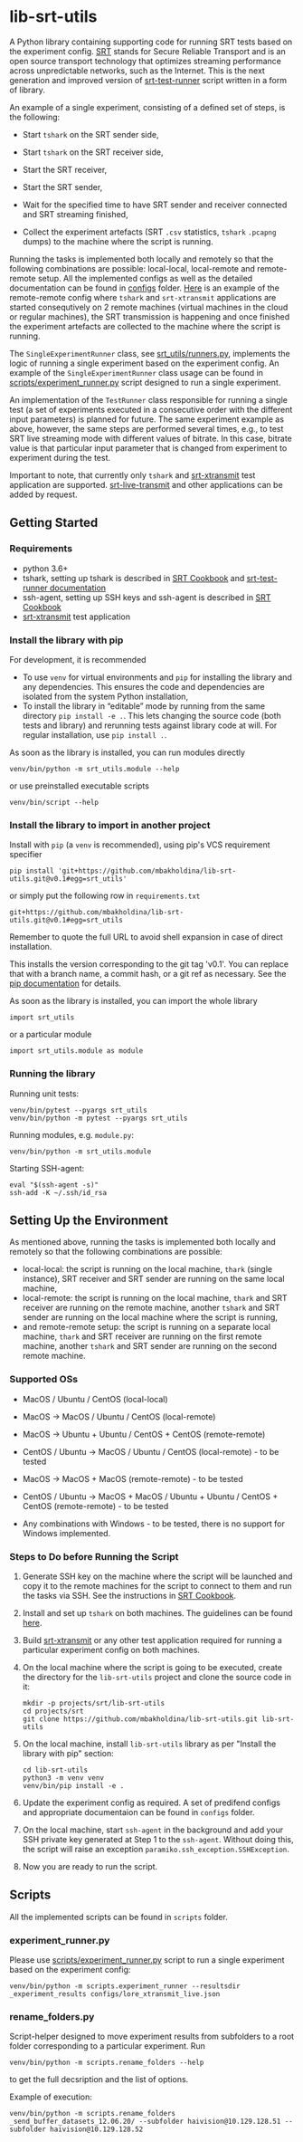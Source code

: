 # lib-srt-utils

A Python library containing supporting code for running SRT tests based on the experiment config. [SRT](https://github.com/Haivision/srt) stands for Secure Reliable Transport and is an open source transport technology that optimizes streaming performance across unpredictable networks, such as the Internet. This is the next generation and improved version of [srt-test-runner](https://github.com/mbakholdina/srt-test-runner) script written in a form of library.

An example of a single experiment, consisting of a defined set of steps, is the following:

- Start `tshark` on the SRT sender side,

- Start `tshark` on the SRT receiver side,

- Start the SRT receiver,

- Start the SRT sender,

- Wait for the specified time to have SRT sender and receiver connected and SRT streaming finished,

- Collect the experiment artefacts (SRT `.csv` statistics, `tshark` `.pcapng` dumps) to the machine where the script is running.

Running the tasks is implemented both locally and remotely so that the following combinations are possible: local-local, local-remote and remote-remote setup. All the implemented configs as well as the detailed documentation can be found in [configs](https://github.com/mbakholdina/lib-srt-utils/tree/master/configs) folder. [Here](https://github.com/mbakholdina/lib-srt-utils/blob/master/configs/rere_xtransmit_live_duration.json) is an example of the remote-remote config where `tshark` and `srt-xtransmit` applications are started consequtively on 2 remote machines (virtual machines in the cloud or regular machines), the SRT transmission is happening and once finished the experiment artefacts are collected to the machine where the script is running.

The `SingleExperimentRunner` class, see [srt_utils/runners.py](https://github.com/mbakholdina/lib-srt-utils/blob/master/srt_utils/runners.py), implements the logic of running a single experiment based on the experiment config. An example of the `SingleExperimentRunner` class usage can be found in [scripts/experiment_runner.py](https://github.com/mbakholdina/lib-srt-utils/blob/master/scripts/experiment_runner.py) script designed to run a single experiment.

An implementation of the `TestRunner` class responsible for running a single test (a set of experiments executed in a consecutive order with the different input parameters) is planned for future. The same experiment example as above, however, the same steps are performed several times, e.g., to test SRT live streaming mode with different values of bitrate. In this case, bitrate value is that particular input parameter that is changed from experiment to experiment during the test.

Important to note, that currently only `tshark` and [srt-xtransmit](https://github.com/maxsharabayko/srt-xtransmit) test application are supported. [srt-live-transmit](https://github.com/Haivision/srt/blob/master/docs/srt-live-transmit.md) and other applications can be added by request.

## Getting Started

### Requirements

* python 3.6+
* tshark, setting up tshark is described in [SRT Cookbook](https://srtlab.github.io/srt-cookbook/apps/wireshark/) and [srt-test-runner documentation](https://github.com/mbakholdina/srt-test-runner)
* ssh-agent, setting up SSH keys and ssh-agent is described in [SRT Cookbook](https://srtlab.github.io/srt-cookbook/how-to-articles/how-to-work-with-ssh-keys/)
* [srt-xtransmit](https://github.com/maxsharabayko/srt-xtransmit) test application

### Install the library with pip

For development, it is recommended 
* To use `venv` for virtual environments and `pip` for installing the library and any dependencies. This ensures the code and dependencies are isolated from the system Python installation,
* To install the library in “editable” mode by running from the same directory `pip install -e .`. This lets changing the source code (both tests and library) and rerunning tests against library code at will. For regular installation, use `pip install .`.


As soon as the library is installed, you can run modules directly

```
venv/bin/python -m srt_utils.module --help
```

or use preinstalled executable scripts
```
venv/bin/script --help
```

### Install the library to import in another project

Install with `pip` (a `venv` is recommended), using pip's VCS requirement specifier
```
pip install 'git+https://github.com/mbakholdina/lib-srt-utils.git@v0.1#egg=srt_utils'
```

or simply put the following row in `requirements.txt`
```
git+https://github.com/mbakholdina/lib-srt-utils.git@v0.1#egg=srt_utils
```

Remember to quote the full URL to avoid shell expansion in case of direct installation.

This installs the version corresponding to the git tag 'v0.1'. You can replace that with a branch name, a commit hash, or a git ref as necessary. See the [pip documentation](https://pip.pypa.io/en/stable/reference/pip_install/#vcs-support) for details.

As soon as the library is installed, you can import the whole library
```
import srt_utils
```

or a particular module
```
import srt_utils.module as module
```

### Running the library

Running unit tests:
```
venv/bin/pytest --pyargs srt_utils
venv/bin/python -m pytest --pyargs srt_utils
```

Running modules, e.g. `module.py`:
```
venv/bin/python -m srt_utils.module
```

Starting SSH-agent:
```
eval "$(ssh-agent -s)"
ssh-add -K ~/.ssh/id_rsa
```

## Setting Up the Environment

As mentioned above, running the tasks is implemented both locally and remotely so that the following combinations are possible: 

- local-local: the script is running on the local machine, `thark` (single instance), SRT receiver and SRT sender are running on the same local machine,
- local-remote: the script is running on the local machine, `thark` and SRT receiver are running on the remote machine, another `tshark` and SRT sender are running on the local machine where the script is running, 
- and remote-remote setup: the script is running on a separate local machine, `thark` and SRT receiver are running on the first remote machine, another `tshark` and SRT sender are running on the second remote machine.

### Supported OSs

- MacOS / Ubuntu / CentOS (local-local)

- MacOS &#8594; MacOS / Ubuntu / CentOS (local-remote)
- MacOS &#8594; Ubuntu + Ubuntu / CentOS + CentOS (remote-remote) 
- CentOS / Ubuntu &#8594; MacOS / Ubuntu / CentOS (local-remote) - to be tested
- MacOS &#8594; MacOS + MacOS (remote-remote) - to be tested
- CentOS / Ubuntu &#8594; MacOS + MacOS / Ubuntu + Ubuntu / CentOS + CentOS (remote-remote) - to be tested 
- Any combinations with Windows - to be tested, there is no support for Windows implemented.

### Steps to Do before Running the Script

1. Generate SSH key on the machine where the script will be launched and copy it to the remote machines for the script to connect to them and run the tasks via SSH. See the instructions in [SRT Cookbook](https://srtlab.github.io/srt-cookbook/how-to-articles/how-to-work-with-ssh-keys/).

2. Install and set up `tshark` on both machines. The guidelines can be found [here](https://srtlab.github.io/srt-cookbook/apps/wireshark/).

3. Build [srt-xtransmit](https://github.com/maxsharabayko/srt-xtransmit) or any other test application required for running a particular experiment config on both machines.

4. On the local machine where the script is going to be executed, create the directory for the `lib-srt-utils` project and clone the source code in it:

   ```
   mkdir -p projects/srt/lib-srt-utils
   cd projects/srt
   git clone https://github.com/mbakholdina/lib-srt-utils.git lib-srt-utils
   ```
5. On the local machine, install `lib-srt-utils` library as per "Install the library with pip" section:

   ```
   cd lib-srt-utils
   python3 -m venv venv
   venv/bin/pip install -e .
   ```
6. Update the experiment config as required. A set of predifend configs and appropriate documentaion can be found in `configs` folder.

7. On the local machine, start `ssh-agent` in the background and add your SSH private key generated at Step 1 to the `ssh-agent`. Without doing this, the script will raise an exception `paramiko.ssh_exception.SSHException`.

8. Now you are ready to run the script.

## Scripts

All the implemented scripts can be found in `scripts` folder.

### experiment_runner.py

Please use [scripts/experiment_runner.py](https://github.com/mbakholdina/lib-srt-utils/blob/master/scripts/experiment_runner.py) script to run a single experiment based on the experiment config:

```
venv/bin/python -m scripts.experiment_runner --resultsdir _experiment_results configs/lore_xtransmit_live.json
```

### rename_folders.py

Script-helper designed to move experiment results from subfolders to a root folder corresponding to a particular experiment. Run

```
venv/bin/python -m scripts.rename_folders --help
```

to get the full decsription and the list of options.

Example of execution:

```
venv/bin/python -m scripts.rename_folders _send_buffer_datasets_12.06.20/ --subfolder haivision@10.129.128.51 --subfolder haivision@10.129.128.52
```